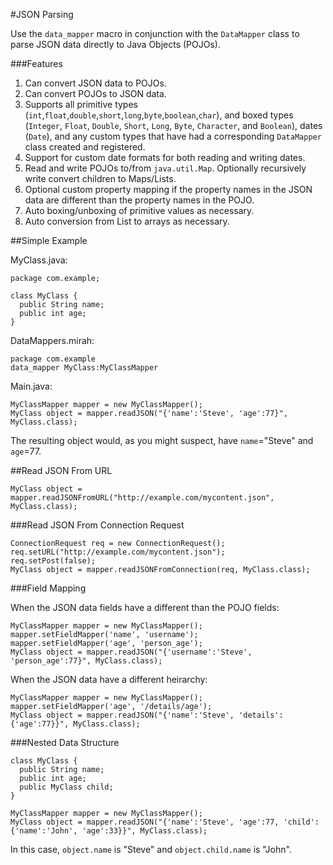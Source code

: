 #JSON Parsing

Use the `data_mapper` macro in conjunction with the `DataMapper` class to parse JSON data directly to Java Objects (POJOs).

###Features

1. Can convert JSON data to POJOs.
2. Can convert POJOs to JSON data.
3. Supports all primitive types (`int`,`float`,`double`,`short`,`long`,`byte`,`boolean`,`char`), and boxed types (`Integer`, `Float`, `Double`, `Short`, `Long`, `Byte`, `Character`, and `Boolean`), dates (`Date`), and any custom types that have had a corresponding `DataMapper` class created and registered.
4. Support for custom date formats for both reading and writing dates.
5. Read and write POJOs to/from `java.util.Map`.  Optionally recursively write convert children to Maps/Lists.
6. Optional custom property mapping if the property names in the JSON data are different than the property names in the POJO.
7. Auto boxing/unboxing of primitive values as necessary.
8. Auto conversion from List to arrays as necessary.

##Simple Example

MyClass.java:
~~~
package com.example;

class MyClass {
  public String name;
  public int age;
}
~~~

DataMappers.mirah:
~~~
package com.example
data_mapper MyClass:MyClassMapper
~~~

Main.java:
~~~
MyClassMapper mapper = new MyClassMapper();
MyClass object = mapper.readJSON("{'name':'Steve', 'age':77}", MyClass.class);
~~~

The resulting object would, as you might suspect, have `name`="Steve" and `age`=77.

##Read JSON From URL

~~~
MyClass object = mapper.readJSONFromURL("http://example.com/mycontent.json", MyClass.class);
~~~

###Read JSON From Connection Request

~~~
ConnectionRequest req = new ConnectionRequest();
req.setURL("http://example.com/mycontent.json");
req.setPost(false);
MyClass object = mapper.readJSONFromConnection(req, MyClass.class);
~~~

###Field Mapping

When the JSON data fields have a different than the POJO fields:

~~~
MyClassMapper mapper = new MyClassMapper();
mapper.setFieldMapper('name', 'username');
mapper.setFieldMapper('age', 'person_age');
MyClass object = mapper.readJSON("{'username':'Steve', 'person_age':77}", MyClass.class);
~~~

When the JSON data have a different heirarchy:

~~~
MyClassMapper mapper = new MyClassMapper();
mapper.setFieldMapper('age', '/details/age');
MyClass object = mapper.readJSON("{'name':'Steve', 'details': {'age':77}}", MyClass.class);
~~~

###Nested Data Structure

~~~
class MyClass {
  public String name;
  public int age;
  public MyClass child;
}
~~~

~~~
MyClassMapper mapper = new MyClassMapper();
MyClass object = mapper.readJSON("{'name':'Steve', 'age':77, 'child': {'name':'John', 'age':33}}", MyClass.class);
~~~

In this case, `object.name` is "Steve" and `object.child.name` is "John".


